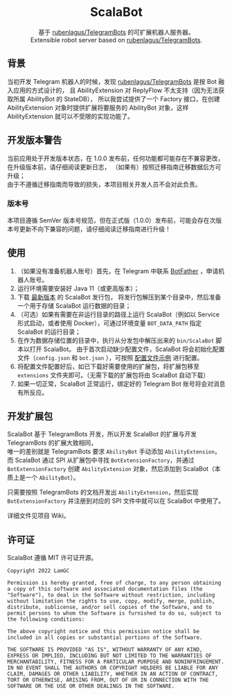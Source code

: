 <div style="text-align: center;">

# ScalaBot

基于 [rubenlagus/TelegramBots](https://github.com/rubenlagus/TelegramBots) 的可扩展机器人服务器。  
Extensible robot server based on [rubenlagus/TelegramBots](https://github.com/rubenlagus/TelegramBots).

</div>

## 背景

当初开发 Telegram 机器人的时候，发现 [rubenlagus/TelegramBots](https://github.com/rubenlagus/TelegramBots)
是按 Bot 融入应用的方式设计的， 且 AbilityExtension 对 ReplyFlow 不太支持（因为无法获取所属 AbilityBot 的 StateDB）， 所以我尝试提供了一个 Factory 接口，在创建
AbilityExtension 对象时提供扩展将要服务的 AbilityBot 对象，这样 AbilityExtension 就可以不受限的实现功能了。

## 开发版本警告

当前应用处于开发版本状态，在 1.0.0 发布前，任何功能都可能存在不兼容更改，在升级版本前，请仔细阅读更新日志， （如果有）按照迁移指南迁移数据后方可升级；  
由于不遵循迁移指南而导致的损失，本项目相关开发人员不会对此负责。

### 版本号

本项目遵循 SemVer 版本号规范，但在正式版（1.0.0）发布前，可能会存在次版本号更新不向下兼容的问题，请仔细阅读迁移指南进行升级！

## 使用

1. （如果没有准备机器人账号）首先，在 Telegram 中联系 [BotFather](https://t.me/BotFather) ，申请机器人账号。
2. 运行环境需要安装好 Java 11（或更高版本）；
3. 下载 [最新版本](https://github.com/LamGC/ScalaBot/releases/latest) 的 ScalaBot 发行包， 将发行包解压到某个目录中，然后准备一个用于存储 ScalaBot
   运行数据的目录；
4. （可选）如果有需要在非运行目录的路径上运行 ScalaBot（例如以 Service 形式启动，或者使用 Docker），可通过环境变量 `BOT_DATA_PATH` 指定 ScalaBot 的运行目录；
5. 在作为数据存储位置的目录中，执行从分发包中解压出来的 `bin/ScalaBot` 脚本以打开 ScalaBot。 由于首次启动缺少配置文件，ScalaBot 将会初始化配置文件（`config.json` 和 `bot.json`
   ），可按照 [配置文件示例](https://github.com/LamGC/ScalaBot/wiki/Configuration) 进行配置。
6. 将配置文件配置好后，如已下载好需要使用的扩展包，将扩展包移至 `extensions` 文件夹即可。（无需下载的扩展包将由 ScalaBot 自动下载）
7. 如果一切正常，ScalaBot 正常运行，绑定好的 Telegram Bot 账号将会对消息有所反应。

## 开发扩展包

ScalaBot 基于 TelegramBots 开发，所以开发 ScalaBot 的扩展与开发 TelegramBots 的扩展大致相同，  
唯一的差别就是 TelegramBots 要求 `AbilityBot` 手动添加 `AbilityExtension`，而 ScalaBot 通过 SPI 从扩展包中寻找
`BotExtensionFactory`，并通过 `BotExtensionFactory` 创建 `AbilityExtension` 对象，然后添加到 ScalaBot（本质上是一个 `AbilityBot`）。

只需要按照 TelegramBots 的文档开发出 `AbilityExtension`，然后实现 `BotExtensionFactory` 并注册到对应的 SPI 文件中就可以在 ScalaBot 中使用了。

详细文件见项目 Wiki。

## 许可证

ScalaBot 遵循 MIT 许可证开源。

```
Copyright 2022 LamGC

Permission is hereby granted, free of charge, to any person obtaining a copy of this software and associated documentation files (the "Software"), to deal in the Software without restriction, including without limitation the rights to use, copy, modify, merge, publish, distribute, sublicense, and/or sell copies of the Software, and to permit persons to whom the Software is furnished to do so, subject to the following conditions:

The above copyright notice and this permission notice shall be included in all copies or substantial portions of the Software.

THE SOFTWARE IS PROVIDED "AS IS", WITHOUT WARRANTY OF ANY KIND, EXPRESS OR IMPLIED, INCLUDING BUT NOT LIMITED TO THE WARRANTIES OF MERCHANTABILITY, FITNESS FOR A PARTICULAR PURPOSE AND NONINFRINGEMENT. IN NO EVENT SHALL THE AUTHORS OR COPYRIGHT HOLDERS BE LIABLE FOR ANY CLAIM, DAMAGES OR OTHER LIABILITY, WHETHER IN AN ACTION OF CONTRACT, TORT OR OTHERWISE, ARISING FROM, OUT OF OR IN CONNECTION WITH THE SOFTWARE OR THE USE OR OTHER DEALINGS IN THE SOFTWARE.
```
